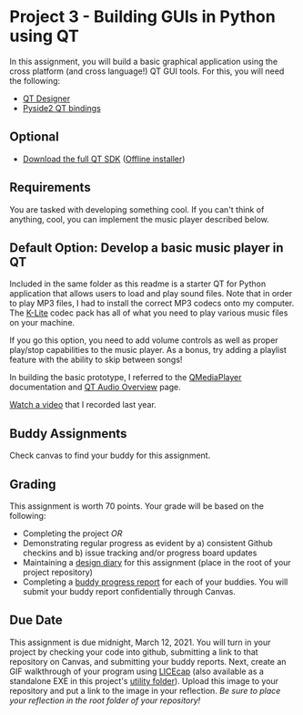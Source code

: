 # Project 3 - Building GUIs in Python using QT
In this assignment, you will build a basic graphical application using the cross platform (and cross language!) QT GUI tools. For this, you will need the following:
* [QT Designer](https://build-system.fman.io/qt-designer-download)
* [Pyside2 QT bindings](https://pypi.org/project/PySide2/)

## Optional
* [Download the full QT SDK](https://www.qt.io/download-qt-installer)  ([Offline installer](https://www.qt.io/offline-installers))


## Requirements 
You are tasked with developing something cool.  If you can't think of anything, cool, you can implement the music player described below.

## Default Option: Develop a basic music player in QT
Included in the same folder as this readme is a starter QT for Python application that allows users to load and play sound files.  Note that in order to play MP3 files, I had to install the correct MP3 codecs onto my computer.  The [K-Lite](https://www.codecguide.com/download_k-lite_codec_pack_basic.htm) codec pack has all of what you need to play various music files on your machine.

If you go this option, you need to add volume controls as well as proper play/stop capabilities to the music player.  As a bonus, try adding a playlist feature with the ability to skip between songs!  

In building the basic prototype, I referred to the [QMediaPlayer](https://doc.qt.io/qtforpython/PySide2/QtMultimedia/QMediaPlayer.html?highlight=qmediaplayer#PySide2.QtMultimedia.QMediaPlayer) documentation and [QT Audio Overview](https://doc.qt.io/qt-5/audiooverview.html) page.

[Watch a video](https://humboldtstate.zoom.us/rec/play/vsd-drz6rDo3HdyRswSDA_5_W461Jqis03dM-qcFmEa1WnkFNFGjb7pGauuNWI8Ue_fI38oVdjCzoLhK?autoplay=true&startTime=1585504296000) that I recorded last year.  

## Buddy Assignments
Check canvas to find your buddy for this assignment.

## Grading
This assignment is worth 70 points.  Your grade will be based on the following:
* Completing the project *_OR_*
* Demonstrating regular progress as evident by a) consistent Github checkins and b) issue tracking and/or progress board updates
* Maintaining a [design diary](design_diary_prompts.md) for this assignment (place in the root of your project repository)
* Completing a [buddy progress report](buddy_report.md) for each of your buddies.  You will submit your buddy report confidentially through Canvas.

## Due Date
This assignment is due midnight, March 12, 2021.  You will turn in your project by checking your code into github, submitting a link to that repository on Canvas, and submitting your buddy reports. Next, create an GIF walkthrough of your program using [LICEcap](https://www.cockos.com/licecap/) (also available as a standalone EXE in this project's [utility folder](../../utils)).  Upload this image to your repository and put a link to the image in your reflection. *Be sure to place your reflection in _the root folder_ of your repository!* 